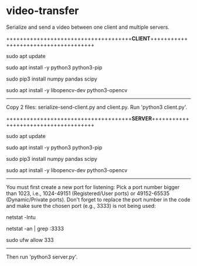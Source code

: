 # video-transfer
Serialize and send a video between one client and multiple servers.

+++++++++++++++++++++++++++++++++++++**CLIENT**+++++++++++++++++++++++++++++++++++++

sudo apt update

sudo apt install -y python3 python3-pip

sudo pip3 install numpy pandas scipy

sudo apt install -y libopencv-dev python3-opencv

------------------------------------------------------------------------------------

Copy 2 files: serialize-send-client.py and client.py. Run 'python3 client.py'.


+++++++++++++++++++++++++++++++++++++**SERVER**+++++++++++++++++++++++++++++++++++++

sudo apt update

sudo apt install -y python3 python3-pip

sudo pip3 install numpy pandas scipy

sudo apt install -y libopencv-dev python3-opencv

------------------------------------------------------------------------------------

You must first create a new port for listening: Pick a port number bigger than 1023, i.e., 1024-49151 (Registered/User ports) or 49152-65535 (Dynamic/Private ports). Don't forget to replace the port number in the code and make sure the chosen port (e.g., 3333) is not being used:

netstat -lntu

netstat -an | grep :3333

sudo ufw allow 333

------------------------------------------------------------------------------------

Then run 'python3 server.py'.
